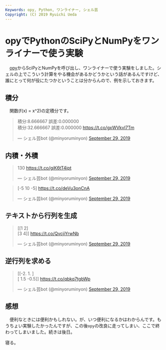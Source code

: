 ```yaml
---
Keywords: opy, Python, ワンライナー, シェル芸
Copyright: (C) 2019 Ryuichi Ueda
---
```


# opyでPythonのSciPyとNumPyをワンライナーで使う実験

　[opy](https://github.com/ryuichiueda/opy)からSciPyとNumPyを呼び出し、ワンライナーで使う実験をしました。シェルの上でこういう計算をやる機会があるかどうかという話があるんですけど、誰にとって何が役にたつかということは分からんので、例を示しておきます。

## 積分

　関数\(f(x) = x^2\)の定積分です。

<blockquote class="twitter-tweet" data-partner="tweetdeck"><p lang="ja" dir="ltr">積分:8.666667 誤差:0.000000<br>積分:32.666667 誤差:0.000000 <a href="https://t.co/gxWVkvI7Tm">https://t.co/gxWVkvI7Tm</a></p>&mdash; シェル芸bot (@minyoruminyon) <a href="https://twitter.com/minyoruminyon/status/1178183345462579200?ref_src=twsrc%5Etfw">September 29, 2019</a></blockquote>
<script async src="https://platform.twitter.com/widgets.js" charset="utf-8"></script>


## 内積・外積

<blockquote class="twitter-tweet" data-partner="tweetdeck"><p lang="und" dir="ltr">130 <a href="https://t.co/giK6tT4ipt">https://t.co/giK6tT4ipt</a></p>&mdash; シェル芸bot (@minyoruminyon) <a href="https://twitter.com/minyoruminyon/status/1178184665137434625?ref_src=twsrc%5Etfw">September 29, 2019</a></blockquote>
<script async src="https://platform.twitter.com/widgets.js" charset="utf-8"></script>


<blockquote class="twitter-tweet" data-partner="tweetdeck"><p lang="und" dir="ltr">[-5 10 -5] <a href="https://t.co/deVu3onCnA">https://t.co/deVu3onCnA</a></p>&mdash; シェル芸bot (@minyoruminyon) <a href="https://twitter.com/minyoruminyon/status/1178186320960638976?ref_src=twsrc%5Etfw">September 29, 2019</a></blockquote>
<script async src="https://platform.twitter.com/widgets.js" charset="utf-8"></script>


## テキストから行列を生成

<blockquote class="twitter-tweet" data-partner="tweetdeck"><p lang="und" dir="ltr">[[1 2]<br> [3 4]] <a href="https://t.co/QvcjiYrwNb">https://t.co/QvcjiYrwNb</a></p>&mdash; シェル芸bot (@minyoruminyon) <a href="https://twitter.com/minyoruminyon/status/1178189346903429121?ref_src=twsrc%5Etfw">September 29, 2019</a></blockquote>
<script async src="https://platform.twitter.com/widgets.js" charset="utf-8"></script>


## 逆行列を求める 

<blockquote class="twitter-tweet" data-partner="tweetdeck"><p lang="und" dir="ltr">[[-2.   1. ]<br> [ 1.5 -0.5]] <a href="https://t.co/qbkq7tgbWp">https://t.co/qbkq7tgbWp</a></p>&mdash; シェル芸bot (@minyoruminyon) <a href="https://twitter.com/minyoruminyon/status/1178189646305431553?ref_src=twsrc%5Etfw">September 29, 2019</a></blockquote>
<script async src="https://platform.twitter.com/widgets.js" charset="utf-8"></script>


## 感想

　便利なときには便利かもしれない。が、いつ便利になるかはわからんです。もうちょい実験したかったんですが、この後`opy`の改良に走ってしまい、ここで終わってしまいました。続きは後日。


寝る。
